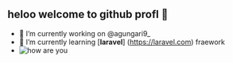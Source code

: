 ## heloo welcome to github profl 👋

<!--
**jikstu/jikstu** is a ✨ _special_ ✨ repository because its `README.md` (this file) appears on your GitHub profile.

Here are some ideas to get you started:

- 🔭 I’m currently working on ...
- 🌱 I’m currently learning ...
- 👯 I’m looking to collaborate on ...
- 🤔 I’m looking for help with ...
- 💬 Ask me about ...
- 📫 How to reach me: ...
- 😄 Pronouns: ...
- ⚡ Fun fact: ...
--> 
- 🔭 I’m currently working on @agungari9_
- 🌱 I’m currently learning [**laravel**] (https://laravel.com) fraework
- ![how are you](https://media.giphy.com/media/v1.Y2lkPWVjZjA1ZTQ3b3cxeWlidXFjODd5ZTU4azIzY3RobzhpeWoxcDBmZDVwOTdueHQ5biZlcD12MV9naWZzX3NlYXJjaCZjdD1n/NqfiDu7s1BCSI/giphy.gif)


